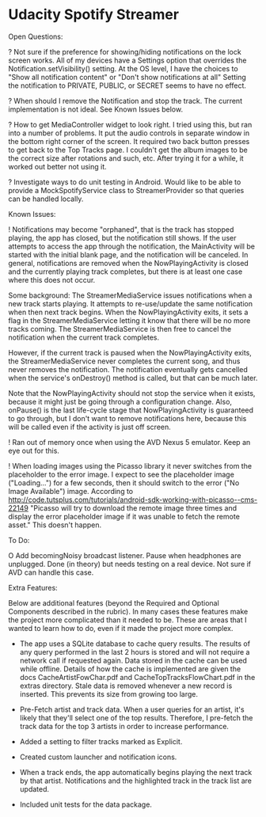 # Udacity Spotify Streamer

Open Questions:

? Not sure if the preference for showing/hiding notifications on the lock screen works.  All of
my devices have a Settings option that overrides the Notification.setVisibility() setting.  At the
OS level, I have the choices to "Show all notification content" or "Don't show notifications at all"
Setting the notification to PRIVATE, PUBLIC, or SECRET seems to have no effect.

? When should I remove the Notification and stop the track.  The current implementation is not
ideal.  See Known Issues below.

? How to get MediaController widget to look right.  I tried using this, but ran into a number of
problems.  It put the audio controls in separate window in the bottom right corner of the screen.
It required two back button presses to get back to the Top Tracks page.  I couldn't get the
album images to be the correct size after rotations and such, etc.  After trying it
for a while, it worked out better not using it.

? Investigate ways to do unit testing in Android.  Would like to be able to provide a
MockSpotifyService class to StreamerProvider so that queries can be handled locally.

Known Issues:

! Notifications may become "orphaned", that is the track has stopped playing, the app
has closed, but the notification still shows.  If the user attempts to access the app through the
notification, the MainActivity will be started with the initial blank page, and the notification
will be canceled.  In general, notifications are removed when the NowPlayingActivity is closed
and the currently playing track completes, but there is at least one case where this does not occur.

Some background:  The StreamerMediaService issues notifications when a new track starts playing.  It
attempts to re-use/update the same notification when then next track begins.  When the
NowPlayingActivity exits, it sets a flag in the StreamerMediaService letting it know that there
will be no more tracks coming.  The StreamerMediaService is then free to cancel the notification
when the current track completes.

However, if the current track is paused when the NowPlayingActivity exits, the StreamerMediaService
never completes the current song, and thus never removes the notification.  The notification
eventually gets cancelled when the service's onDestroy() method is called, but that can be much
later.

Note that the NowPlayingActivity should not stop the service when it exists, because it might
just be going through a configuration change.  Also, onPause() is the last life-cycle stage
that NowPlayingActivity is guaranteed to go through, but I don't want to remove notifications
here, because this will be called even if the activity is just off screen.

! Ran out of memory once when using the AVD Nexus 5 emulator.  Keep an eye out for this.

! When loading images using the Picasso library it never switches from the placeholder
to the error image.  I expect to see the placeholder image ("Loading...") for a few
seconds, then it should switch to the error ("No Image Available") image.
According to
http://code.tutsplus.com/tutorials/android-sdk-working-with-picasso--cms-22149
"Picasso will try to download the remote image three times and display the error placeholder
image if it was unable to fetch the remote asset."  This doesn't happen.


To Do:

O Add becomingNoisy broadcast listener.  Pause when headphones are unplugged.  Done (in theory) but
needs testing on a real device.  Not sure if AVD can handle this case.

Extra Features:

Below are additional features (beyond the Required and Optional Components described in the rubric).
In many cases these features make the project more complicated than it needed to be.  These are
areas that I wanted to learn how to do, even if it made the project more complex.

* The app uses a SQLite database to cache query results.  The results of any query performed in
the last 2 hours is stored and will not require a network call if requested again.  Data
stored in the cache can be used while offline.  Details of how the cache is implemented
are given the docs CacheArtistFowChar.pdf and CacheTopTracksFlowChart.pdf in the extras directory.
Stale data is removed whenever a new record is inserted.  This prevents its size from growing too
large.

* Pre-Fetch artist and track data.  When a user queries for an artist, it's likely that they'll
select one of the top results.  Therefore, I pre-fetch the track data for the top 3 artists
in order to increase performance.

* Added a setting to filter tracks marked as Explicit.

* Created custom launcher and notification icons.

* When a track ends, the app automatically begins playing the next track by that artist.
Notifications and the highlighted track in the track list are updated.

* Included unit tests for the data package.
